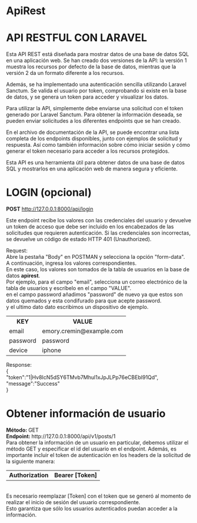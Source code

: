 # ApiRest

<h1>API RESTFUL CON LARAVEL</h1>
Esta API REST está diseñada para mostrar datos de una base de datos SQL en una aplicación web. Se han creado dos versiones de la API: la versión 1 muestra los recursos por defecto de la base de datos, mientras que la versión 2 da un formato diferente a los recursos.

Además, se ha implementado una autenticación sencilla utilizando Laravel Sanctum. Se valida el usuario por token, comprobando si existe en la base de datos, y se genera un token para acceder y visualizar los datos.

Para utilizar la API, simplemente debe enviarse una solicitud con el token generado por Laravel Sanctum. Para obtener la información deseada, se pueden enviar solicitudes a los diferentes endpoints que se han creado.

En el archivo de documentación de la API, se puede encontrar una lista completa de los endpoints disponibles, junto con ejemplos de solicitud y respuesta. Así como también información sobre cómo iniciar sesión y cómo generar el token necesario para acceder a los recursos protegidos.

Esta API es una herramienta útil para obtener datos de una base de datos SQL y mostrarlos en una aplicación web de manera segura y eficiente.

<h1>LOGIN (opcional)</h1>

<b>POST</b> http://127.0.0.1:8000/api/login

Este endpoint recibe los valores con las credenciales del usuario y devuelve un token de acceso que debe ser incluido en los encabezados de las solicitudes que requieren autenticación. Si las credenciales son incorrectas, se devuelve un código de estado HTTP 401 (Unauthorized).

Request:<br>
Abre la pestaña "Body" en POSTMAN y selecciona la opción "form-data".<br>
A continuación, ingresa los valores correspondientes. <br>
En este caso, los valores son tomados de la tabla de usuarios en la base de datos <b>apirest</b>.<br>
Por ejemplo, para el campo "email", selecciona un correo electrónico de la tabla de usuarios y escríbelo en el campo "VALUE".<br>
en el campo password añadimos "password" de nuevo ya que estos son datos quemados y esta condifurado para que acepte password.<br>
y el ultimo dato dato escribimos un dispositivo de ejemplo.

<table>
  <tr>
    <th style="font-weight: bold;">KEY</th>
    <th style="font-weight: bold;">VALUE</th>
  </tr>
  <tr>
    <td>email</td>
    <td>emory.cremin@example.com</td>
  </tr>
  <tr>
    <td>password</td>
    <td>password</td>
  </tr>
    <tr>
    <td>device</td>
    <td>iphone</td>
  </tr>
</table>


Response:<br>
{<br>
"token":"1|Hv8IcN5dSY6TMvb7Mhul1xJpJLPp76eCBEbI91Qd",<br>
"message":"Success"<br>
}<br>
<h1>Obtener información de usuario</h1>
<strong>Método: </strong>GET<br>
<strong>Endpoint: </strong>http://127.0.0.1:8000/api/v1/posts/1</strong><br>
Para obtener la información de un usuario en particular, debemos utilizar el método GET y especificar el id del usuario en el endpoint. Además, es importante incluir el token de autenticación en los headers de la solicitud de la siguiente manera:<br>

<table>
  <tr>
    <td><strong>Authorization</strong></td>
    <td><strong>Bearer [Token]</strong></td>
  </tr>
</table><br>
Es necesario reemplazar [Token] con el token que se generó al momento de realizar el inicio de sesión del usuario correspondiente. <br>Esto garantiza que sólo los usuarios autenticados puedan acceder a la información.


